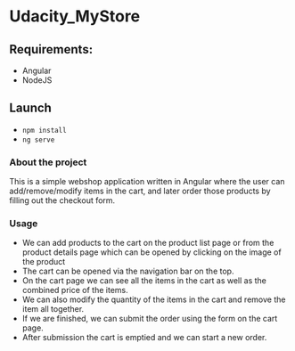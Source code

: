 # Udacity_MyStore

## Requirements:

- Angular
- NodeJS

## Launch

- `npm install`
- `ng serve`

### About the project

This is a simple webshop application written in Angular where the user can add/remove/modify items in the cart, and later order those products by filling out the checkout form.

### Usage

- We can add products to the cart on the product list page or from the product details page which can be opened by clicking on the image of the product
- The cart can be opened via the navigation bar on the top.
- On the cart page we can see all the items in the cart as well as the combined price of the items.
- We can also modify the quantity of the items in the cart and remove the item all together.
- If we are finished, we can submit the order using the form on the cart page.
- After submission the cart is emptied and we can start a new order.
